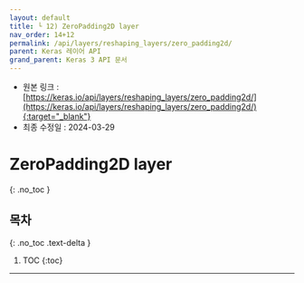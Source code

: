```yaml
---
layout: default
title: └ 12) ZeroPadding2D layer
nav_order: 14+12
permalink: /api/layers/reshaping_layers/zero_padding2d/
parent: Keras 레이어 API
grand_parent: Keras 3 API 문서
---
```


* 원본 링크 : [https://keras.io/api/layers/reshaping_layers/zero_padding2d/](https://keras.io/api/layers/reshaping_layers/zero_padding2d/){:target="_blank"}
* 최종 수정일 : 2024-03-29

# ZeroPadding2D layer
{: .no_toc }

## 목차
{: .no_toc .text-delta }

1. TOC
{:toc}

---
